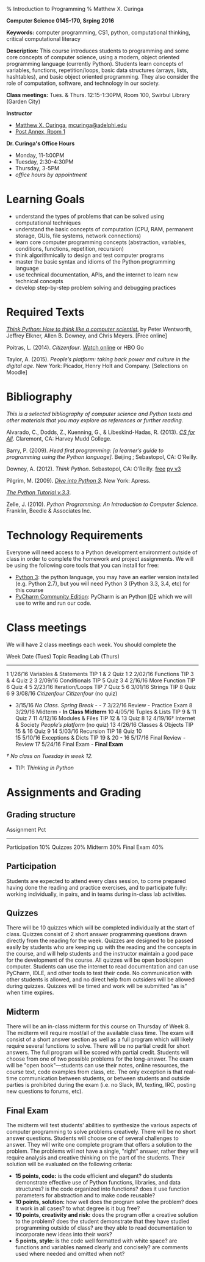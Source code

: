 % Introduction to Programming
% Matthew X. Curinga

<!--
This syllabus was created for
the Educational Technology Program
at Adelphi University:
http://education.adelphi.edu
copyright 2012 Matthew X. Curinga
http://matt.curinga.com
This work is licensed under the Creative Commons Attribution-ShareAlike 3.0 Unported License.
To view a copy of this license, visit http://creativecommons.org/licenses/by-sa/3.0/ or send
a letter to Creative Commons, 444 Castro Street, Suite 900, Mountain View, California, 94041, USA.
We ask, but do not require, that attribution includes a link to our websites (above).
version: 2.1
Based on work available here: https://github.com/mcuringa/adelphi-ed-tech-courses
-->


**Computer Science 0145-170, Srping 2016**

**Keywords:** computer programming, CS1, python, computational thinking,
critical computational literacy

**Description:** This course introduces students to programming and  some core
concepts of computer science, using a modern, object oriented programming
language (currently Python). Students learn concepts of  variables, functions,
repetition/loops, basic data structures  (arrays, lists, hashtables), and
basic object oriented programming. They also consider the role of computation,
software, and technology in our society.

**Class meetings:** Tues. & Thurs. 12:15-1:30PM, Room 100, Swirbul Library (Garden City)

**Instructor**

* [Matthew X. Curinga](http://matt.curinga.com), <mcuringa@adelphi.edu>
* [Post Annex, Room 1](http://goo.gl/maps/XReYB "Where is Post Annex? click the link to see it on a map")

**Dr. Curinga's Office Hours**

* Monday, 11-1:00PM
* Tuesday, 2:30-4:30PM
* Thursday, 3-5PM
* _office hours by appointment_

Learning Goals
===========================

* understand the types of problems that can be solved using computational techniques
* understand the basic concepts of computation (CPU, RAM, permanent storage, GUIs, file systems, network connections) 
* learn core computer programming concepts (abstraction, variables, conditions, functions, repetition, recursion) 
* think algorithmically to design and test computer programs 
* master the basic syntax and idioms of the Python programming language 
* use technical documentation, APIs, and the internet to learn new technical concepts 
* develop step-by-step problem solving and debugging practices


Required Texts
==========================================================================================
[_Think Python: How to think like a computer scientist._](http://openbookproject.net/thinkcs/python/english3e/) by Peter Wentworth, Jeffrey Elkner, Allen B. Downey, and Chris Meyers. [Free online]

Poitras, L. (2014). _Citizenfour_. [Watch online](https://thoughtmaybe.com/citizenfour/) or HBO Go

Taylor, A. (2015). _People’s platform: taking back power and culture in the digital age._ New York: Picador, Henry Holt and Company. [Selections on Moodle]


Bibliography
==========================================================================================

_This is a selected bibliography of computer science and Python texts and
other materials that you may explore as references or further reading._
 
Alvarado, C., Dodds, Z., Kuenning, G., & Libeskind-Hadas, R. (2013). [_CS for All_](http://www.cs.hmc.edu/csforall/).
Claremont, CA: Harvey Mudd College.

Barry, P. (2009). _Head first programming: [a learner’s guide to
programming using the Python language]_. Beijing ; Sebastopol,
CA: O’Reilly.

Downey, A. (2012). _Think Python_. Sebastopol, CA: O’Reilly. 
[free](http://www.greenteapress.com/thinkpython/html/index.html)
[py v3](http://faculty.stedwards.edu/mikek/python/thinkpython.pdf)

Pilgrim, M. (2009). [_Dive into Python 3_](http://www.diveinto.org/python3/index.html). New York: Apress.

[_The Python Tutorial v.3.3_](http://docs.python.org/3/tutorial/).

Zelle, J. (2010). _Python Programming: An Introduction to Computer
Science_. Franklin, Beedle & Associates Inc.

Technology Requirements
==========================================================================================

Everyone will need access to a Python development environment outside of class in order to complete
the homework and project assignments. We will be using the following core tools that you can install for free:

- [Python 3](https://www.python.org/downloads/): the python language, you may have an earlier version installed (e.g. Python 2.7), but you will need Python 3 (Python 3.3, 3.4, etc) for this course
- [PyCharm Community Edition](https://www.jetbrains.com/pycharm/download/): PyCharm is an Python <abbr title="Integrated Development Environment">IDE</abbr> which we will use to write and run our code.

Class meetings
==========================================================================================

We will have 2 class meetings each week. You should complete the 

Week    Date (Tues)  Topic                       Reading             Lab (Thurs)
----    -----------  ------------------------    ------------        -----------
   1    1/26/16      Variables & Statements      TIP 1 & 2           Quiz 1
   2    2/02/16      Functions                   TIP 3 & 4           Quiz 2
   3    2/09/16      Conditionals                TIP 5               Quiz 3
   4    2/16/16      More Function               TIP 6               Quiz 4
   5    2/23/16      Iteration/Loops             TIP 7               Quiz 5
   6    3/01/16      Strings                     TIP 8               Quiz 6
   9    3/08/16      _Citizenfour_               _Citizenfour_       (no quiz)
   -    3/15/16      _No Class. Spring Break_    -                   -
   7    3/22/16      Review                      -                   Practice Exam
   8    3/29/16      Midterm                     -                   **In Class Midterm**
  10    4/05/16      Tuples & Lists              TIP 9 & 11          Quiz 7
  11    4/12/16      Modules & Files             TIP 12 & 13         Quiz 8
  12    4/19/16†     Internet & Society          _People’s platform_ (no quiz)
  13    4/26/16      Classes & Objects           TIP 15 & 16         Quiz 9
  14    5/03/16      Recursion                   TIP 18              Quiz 10      
  15    5/10/16      Exceptions & Dicts          TIP 19 & 20         -
  16    5/17/16      Final Review                -                   Review
  17    5/24/16      Final Exam                  -                   **Final Exam**
     
_† No class on Tuesday in week 12._

* TIP: _Thinking in Python_


Assignments and Grading
==========================================================================================

Grading structure
------------------

Assignment              Pct
-------------------     -------
Participation           10%
Quizzes                 20%
Midterm                 30%
Final Exam              40%

Participation
-------------
Students are expected to attend every class session, to come prepared having
done the reading and practice exercises, and to participate fully: working
individually, in pairs, and in teams during in-class lab activities.

Quizzes 
--------------------------------------------------------
There will be 10 quizzes which will be completed  individually at the start of
class. Quizzes consist of 2 short  answer programming questions drawn directly
from the reading for the  week. Quizzes are designed to be passed easily by
students who are  keeping up with the reading and the concepts in the course,
and will  help students and the instructor maintain a good pace for the
development of the course. All quizzes will be open book/open computer.
Students can use the internet to read documentation and can use PyCharm, IDLE,
and other tools to test their code. No communication with other students is
allowed, and no direct help from outsiders will be allowed during quizzes.
Quizzes will be timed and work will be submitted "as is" when time expires.

Midterm
--------------------------------------------------------
There will be an in-class midterm for this course on Thursday of Week 8. The midterm
will require most/all of the available class time. The exam will consist of a
short answer section as well as a full program which will likely require
several functions to solve. There will be no partial credit for short answers.
The full program will be scored with partial credit. Students will choose from
one of two possible problems for the long-answer. The exam will be "open
book"—students can use their notes, online resources, the course text, code
examples from class, etc. The only exception is that real-time communication
between students, or between students and outside parties is prohibited during
the exam (i.e. no Slack, IM, texting, IRC, posting new questions to forums,
etc).

Final Exam
-----------

The midterm will test students' abilities to synthesize the various aspects of
computer programming to solve problems creatively. There will be no short
answer questions. Students will choose one of several challenges to answer.
They will write one complete program that offers a solution to the problem.
The problems will not have a single, "right" answer, rather they will require
analysis and creative thinking on the part of the students. Their solution
will be evaluated on the following criteria:

* **15 points, code:** is the code efficient and elegant? do students demonstrate effective use of Python functions, libraries, and data structures? is the code organized into functions? does it use function parameters for abstraction and to make code reusable?
* **10 points, solution:** how well does the program solve the problem? does it work in all cases? to what degree is it bug free?
* **10 points, creativity and risk:** does the program offer a creative solution to the problem? does the student demonstrate that they have studied programming outside of class? are they able to read documentation to incorporate new ideas into their work?
* **5 points, style:** is the code well formatted with white space? are functions and variables named clearly and concisely? are comments used where needed and omitted when not?


